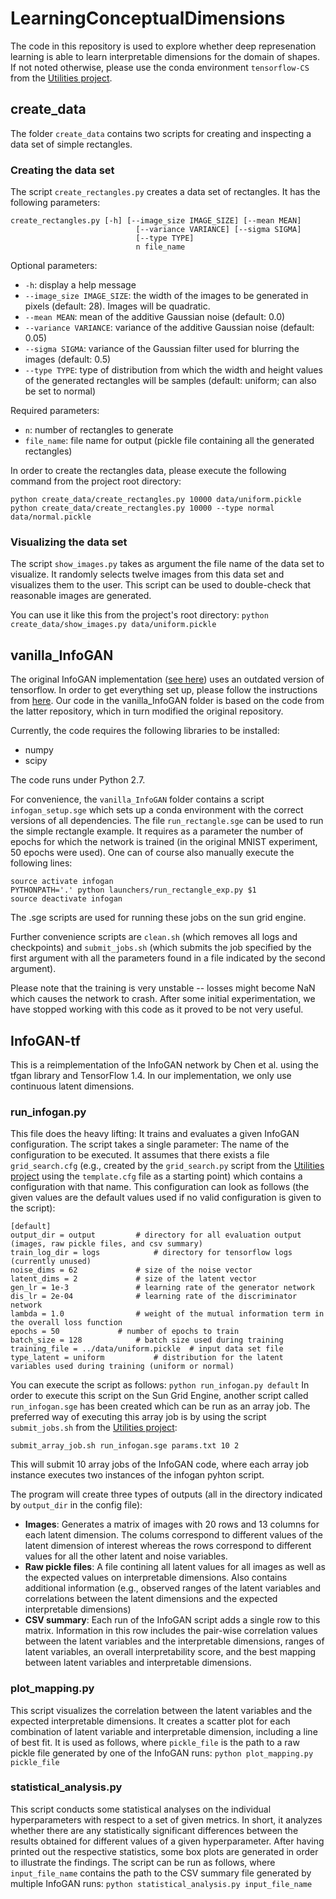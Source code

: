 # LearningConceptualDimensions

The code in this repository is used to explore whether deep represenation learning is able to learn interpretable dimensions for the domain of shapes. If not noted otherwise, please use the conda environment `tensorflow-CS` from the [Utilities project](https://github.com/lbechberger/Utilities).

## create_data

The folder `create_data` contains two scripts for creating and inspecting a data set of simple rectangles.

### Creating the data set

The script `create_rectangles.py` creates a data set of rectangles. It has the following parameters:
```
create_rectangles.py [-h] [--image_size IMAGE_SIZE] [--mean MEAN]
                            [--variance VARIANCE] [--sigma SIGMA]
                            [--type TYPE]
                            n file_name
```
Optional parameters:
* `-h`: display a help message
* `--image_size IMAGE_SIZE`: the width of the images to be generated in pixels (default: 28). Images will be quadratic. 
* `--mean MEAN`: mean of the additive Gaussian noise (default: 0.0)
* `--variance VARIANCE`: variance of the additive Gaussian noise (default: 0.05)
* `--sigma SIGMA`: variance of the Gaussian filter used for blurring the images (default: 0.5)
* `--type TYPE`: type of distribution from which the width and height values of the generated rectangles will be samples (default: uniform; can also be set to normal)

Required parameters:
* `n`: number of rectangles to generate
* `file_name`: file name for output (pickle file containing all the generated rectangles)

In order to create the rectangles data, please execute the following command from the project root directory:
```
python create_data/create_rectangles.py 10000 data/uniform.pickle
python create_data/create_rectangles.py 10000 --type normal data/normal.pickle
```

### Visualizing the data set
The script `show_images.py` takes as argument the file name of the data set to visualize. It randomly selects twelve images from this data set and visualizes them to the user. This script can be used to double-check that reasonable images are generated.

You can use it like this from the project's root directory:
```python create_data/show_images.py data/uniform.pickle```

## vanilla_InfoGAN
The original InfoGAN implementation ([see here](https://github.com/openai/infogan)) uses an outdated version of tensorflow. In order to get everything set up, please follow the instructions from [here](https://github.com/felixblind/InfoGAN-for-Shapes/). Our code in the vanilla_InfoGAN folder is based on the code from the latter repository, which in turn modified the original repository.

Currently, the code requires the following libraries to be installed:
* numpy
* scipy

The code runs under Python 2.7.

For convenience, the `vanilla_InfoGAN` folder contains a script `infogan_setup.sge` which sets up a conda environment with the correct versions of all dependencies. The file `run_rectangle.sge` can be used to run the simple rectangle example. It requires as a parameter the number of epochs for which the network is trained (in the original MNIST experiment, 50 epochs were used). One can of course also manually execute the following lines:

```
source activate infogan
PYTHONPATH='.' python launchers/run_rectangle_exp.py $1
source deactivate infogan
```
The .sge scripts are used for running these jobs on the sun grid engine.

Further convenience scripts are `clean.sh` (which removes all logs and checkpoints) and `submit_jobs.sh` (which submits the job specified by the first argument with all the parameters found in a file indicated by the second argument).

Please note that the training is very unstable -- losses might become NaN which causes the network to crash. After some initial experimentation, we have stopped working with this code as it proved to be not very useful.

## InfoGAN-tf

This is a reimplementation of the InfoGAN network by Chen et al. using the tfgan library and TensorFlow 1.4. In our implementation, we only use continuous latent dimensions.

### run_infogan.py

This file does the heavy lifting: It trains and evaluates a given InfoGAN configuration. The script takes a single parameter: The name of the configuration to be executed. It assumes that there exists a file `grid_search.cfg` (e.g., created by the `grid_search.py` script from the [Utilities project](https://github.com/lbechberger/Utilities) using the `template.cfg` file as a starting point) which contains a configuration with that name. This configuration can look as follows (the given values are the default values used if no valid configuration is given to the script):

```
[default]
output_dir = output			# directory for all evaluation output (images, raw pickle files, and csv summary)
train_log_dir = logs			# directory for tensorflow logs (currently unused)
noise_dims = 62				# size of the noise vector
latent_dims = 2				# size of the latent vector
gen_lr = 1e-3				# learning rate of the generator network
dis_lr = 2e-04				# learning rate of the discriminator network
lambda = 1.0				# weight of the mutual information term in the overall loss function
epochs = 50				# number of epochs to train
batch_size = 128			# batch size used during training
training_file = ../data/uniform.pickle	# input data set file
type_latent = uniform			# distribution for the latent variables used during training (uniform or normal)
```

You can execute the script as follows: `python run_infogan.py default`
In order to execute this script on the Sun Grid Engine, another script called `run_infogan.sge` has been created which can be run as an array job. The preferred way of executing this array job is by using the script `submit_jobs.sh` from the [Utilities project](https://github.com/lbechberger/Utilities):
```
submit_array_job.sh run_infogan.sge params.txt 10 2
```
This will submit 10 array jobs of the InfoGAN code, where each array job instance executes two instances of the infogan pyhton script.

The program will create three types of outputs (all in the directory indicated by `output_dir` in the config file):
* **Images**: Generates a matrix of images with 20 rows and 13 columns for each latent dimension. The colums correspond to different values of the latent dimension of interest whereas the rows correspond to different values for all the other latent and noise variables.
* **Raw pickle files**: A file contining all latent values for all images as well as the expected values on interpretable dimensions. Also contains additional information (e.g., observed ranges of the latent variables and correlations between the latent dimensions and the expected interpretable dimensions)
* **CSV summary**: Each run of the InfoGAN script adds a single row to this matrix. Information in this row includes the pair-wise correlation values between the latent variables and the interpretable dimensions, ranges of latent variables, an overall interpretability score, and the best mapping between latent variables and interpretable dimensions.

### plot_mapping.py

This script visualizes the correlation between the latent variables and the expected interpretable dimensions. It creates a scatter plot for each combination of latent variable and interpretable dimension, including a line of best fit. It is used as follows, where `pickle_file` is the path to a raw pickle file generated by one of the InfoGAN runs:
```python plot_mapping.py pickle_file```


### statistical_analysis.py

This script conducts some statistical analyses on the individual hyperparameters with respect to a set of given metrics. In short, it analyzes whether there are any statistically significant differences between the results obtained for different values of a given hyperparameter. After having printed out the respective statistics, some box plots are generated in order to illustrate the findings. The script can be run as follows, where `input_file_name` contains the path to the CSV summary file generated by multiple InfoGAN runs:
```python statistical_analysis.py input_file_name```


